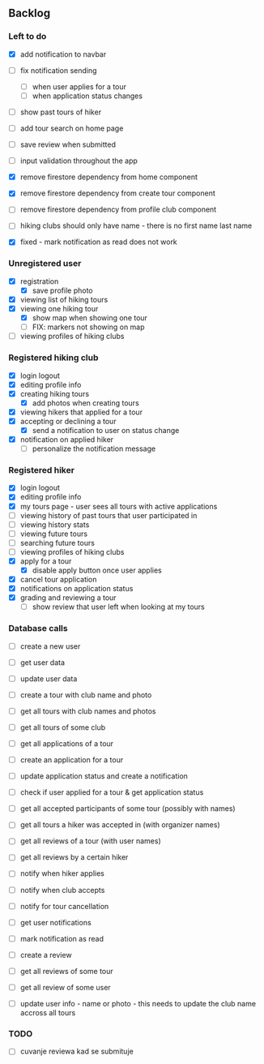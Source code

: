 ## Backlog

### Left to do
- [x] add notification to navbar
- [ ] fix notification sending
  - [ ] when user applies for a tour
  - [ ] when application status changes
- [ ] show past tours of hiker
- [ ] add tour search on home page
- [ ] save review when submitted

- [ ] input validation throughout the app
- [x] remove firestore dependency from home component
- [x] remove firestore dependency from create tour component
- [ ] remove firestore dependency from profile club component
- [ ] hiking clubs should only have name - there is no first name last name
- [x] fixed - mark notification as read does not work
  
### Unregistered user
- [x] registration
  - [x] save profile photo
- [x] viewing list of hiking tours
- [x] viewing one hiking tour
  - [x] show map when showing one tour
  - [ ] FIX: markers not showing on map
- [ ] viewing profiles of hiking clubs

### Registered hiking club
- [x] login logout
- [x] editing profile info
- [x] creating hiking tours
  - [x] add photos when creating tours
- [x] viewing hikers that applied for a tour
- [x] accepting or declining a tour
  - [x] send a notification to user on status change
- [x] notification on applied hiker
  - [ ] personalize the notification message

### Registered hiker
- [x] login logout
- [x] editing profile info
- [x] my tours page - user sees all tours with active applications
- [ ] viewing history of past tours that user participated in
- [ ] viewing history stats
- [ ] viewing future tours
- [ ] searching future tours
- [ ] viewing profiles of hiking clubs
- [x] apply for a tour
  - [x] disable apply button once user applies
- [x] cancel tour application
- [x] notifications on application status
- [x] grading and reviewing a tour
  - [ ] show review that user left when looking at my tours

### Database calls
- [ ] create a new user
- [ ] get user data
- [ ] update user data
- [ ] create a tour with club name and photo
- [ ] get all tours with club names and photos
- [ ] get all tours of some club
- [ ] get all applications of a tour
- [ ] create an application for a tour
- [ ] update application status and create a notification
- [ ] check if user applied for a tour & get application status
- [ ] get all accepted participants of some tour (possibly with names)
- [ ] get all tours a hiker was accepted in (with organizer names)
- [ ] get all reviews of a tour (with user names)
- [ ] get all reviews by a certain hiker
- [ ] notify when hiker applies
- [ ] notify when club accepts
- [ ] notify for tour cancellation
- [ ] get user notifications
- [ ] mark notification as read
- [ ] create a review
- [ ] get all reviews of some tour
- [ ] get all review of some user
- [ ] update user info - name or photo - this needs to update the club name accross all tours


### TODO
- [ ] cuvanje reviewa kad se submituje
